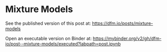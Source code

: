 # Mixture Models

See the published version of this post at: https://dfm.io/posts/mixture-models

Open an executable version on Binder at: https://mybinder.org/v2/gh/dfm-io/post--mixture-models/executed?labpath=post.ipynb
